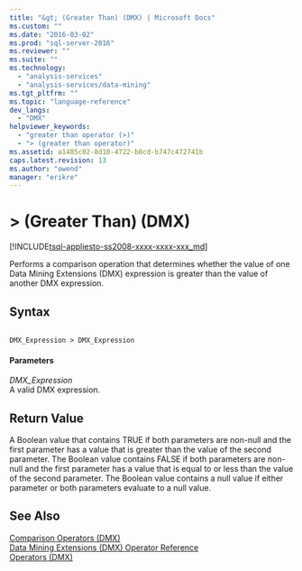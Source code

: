 ```yaml
---
title: "&gt; (Greater Than) (DMX) | Microsoft Docs"
ms.custom: ""
ms.date: "2016-03-02"
ms.prod: "sql-server-2016"
ms.reviewer: ""
ms.suite: ""
ms.technology: 
  - "analysis-services"
  - "analysis-services/data-mining"
ms.tgt_pltfrm: ""
ms.topic: "language-reference"
dev_langs: 
  - "DMX"
helpviewer_keywords: 
  - "greater than operator (>)"
  - "> (greater than operator)"
ms.assetid: a1485c02-8d10-4722-b8cd-b747c472741b
caps.latest.revision: 13
ms.author: "owend"
manager: "erikre"
---
```

# &gt; (Greater Than) (DMX)
[!INCLUDE[tsql-appliesto-ss2008-xxxx-xxxx-xxx_md](../a9retired/includes/tsql-appliesto-ss2008-xxxx-xxxx-xxx-md.md)]

  Performs a comparison operation that determines whether the value of one Data Mining Extensions (DMX) expression is greater than the value of another DMX expression.  
  
## Syntax  
  
```  
  
DMX_Expression > DMX_Expression  
```  
  
#### Parameters  
 *DMX_Expression*  
 A valid DMX expression.  
  
## Return Value  
 A Boolean value that contains TRUE if both parameters are non-null and the first parameter has a value that is greater than the value of the second parameter. The Boolean value contains FALSE if both parameters are non-null and the first parameter has a value that is equal to or less than the value of the second parameter. The Boolean value contains a null value if either parameter or both parameters evaluate to a null value.  
  
## See Also  
 [Comparison Operators &#40;DMX&#41;](../dmx/operators-comparison.md)   
 [Data Mining Extensions &#40;DMX&#41; Operator Reference](../dmx/data-mining-extensions-dmx-operator-reference.md)   
 [Operators &#40;DMX&#41;](../dmx/operators-dmx.md)  
  
  